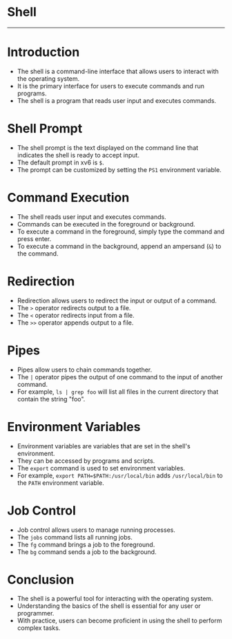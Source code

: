 # Shell

---

# Introduction
- The shell is a command-line interface that allows users to interact with the operating system.
- It is the primary interface for users to execute commands and run programs.
- The shell is a program that reads user input and executes commands.

# Shell Prompt
- The shell prompt is the text displayed on the command line that indicates the shell is ready to accept input.
- The default prompt in xv6 is `$`.
- The prompt can be customized by setting the `PS1` environment variable.

# Command Execution
- The shell reads user input and executes commands.
- Commands can be executed in the foreground or background.
- To execute a command in the foreground, simply type the command and press enter.
- To execute a command in the background, append an ampersand (`&`) to the command.

# Redirection
- Redirection allows users to redirect the input or output of a command.
- The `>` operator redirects output to a file.
- The `<` operator redirects input from a file.
- The `>>` operator appends output to a file.

# Pipes
- Pipes allow users to chain commands together.
- The `|` operator pipes the output of one command to the input of another command.
- For example, `ls | grep foo` will list all files in the current directory that contain the string "foo".

# Environment Variables
- Environment variables are variables that are set in the shell's environment.
- They can be accessed by programs and scripts.
- The `export` command is used to set environment variables.
- For example, `export PATH=$PATH:/usr/local/bin` adds `/usr/local/bin` to the `PATH` environment variable.

# Job Control
- Job control allows users to manage running processes.
- The `jobs` command lists all running jobs.
- The `fg` command brings a job to the foreground.
- The `bg` command sends a job to the background.

# Conclusion
- The shell is a powerful tool for interacting with the operating system.
- Understanding the basics of the shell is essential for any user or programmer.
- With practice, users can become proficient in using the shell to perform complex tasks.